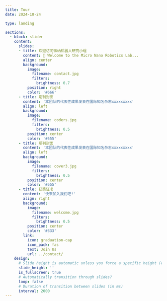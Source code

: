 ```yaml
---
title: Tour
date: 2024-10-24

type: landing

sections:
  - block: slider
    content:
      slides:
      - title: 欢迎访问微纳机器人研究小组
        content: 👋 Welcome to the Micro Nano Robotics Lab...
        align: center
        background:
          image:
            filename: contact.jpg
            filters:
              brightness: 0.7
          position: right
          color: '#666'
      - title: 期刊封面
        content: '本团队的代表性成果发表在国际知名杂志xxxxxxxxx'
        align: left
        background:
          image:
            filename: coders.jpg
            filters:
              brightness: 0.5
          position: center
          color: '#555'
      - title: 期刊封面
        content: '本团队的代表性成果发表在国际知名杂志xxxxxxxxx'
        align: left
        background:
          image:
            filename: cover3.jpg
            filters:
              brightness: 0.5
          position: center
          color: '#555'
      - title: 获奖证书
        content: '快来加入我们吧!'
        align: right
        background:
          image:
            filename: welcome.jpg
            filters:
              brightness: 0.5
          position: center
          color: '#333'
        link:
          icon: graduation-cap
          icon_pack: fas
          text: Join Us
          url: ../contact/
    design:
      # Slide height is automatic unless you force a specific height (e.g. '400px')
      slide_height: ''
      is_fullscreen: true
      # Automatically transition through slides?
      loop: false
      # Duration of transition between slides (in ms)
      interval: 2000
---
```

